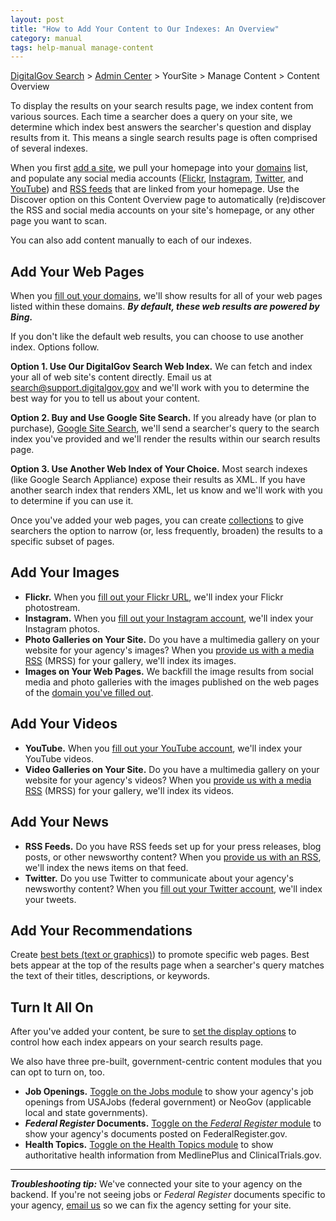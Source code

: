 ```yaml
---
layout: post
title: "How to Add Your Content to Our Indexes: An Overview"
category: manual
tags: help-manual manage-content
---
```


[DigitalGov Search](/index.html) > [Admin Center](https://search.usa.gov/sites/) > YourSite > Manage Content > Content Overview

To display the results on your search results page, we index content from various sources. Each time a searcher does a query on your site, we determine which index best answers the searcher's question and display results from it. This means a single search results page is often comprised of several indexes.

When you first [add a site](/manual/add-site.html), we pull your homepage into your [domains](/manual/domains.html) list, and populate any social media accounts ([Flickr](/manual/flickr.html), [Instagram](/manual/instagram.html), [Twitter](/manual/twitter.html), and [YouTube](/manual/youtube.html)) and [RSS feeds](/manual/rss.html) that are linked from your homepage. Use the Discover option on this Content Overview page to automatically (re)discover the RSS and social media accounts on your site's homepage, or any other page you want to scan.

You can also add content manually to each of our indexes.
<a name="choose-an-index"></a>
## Add Your Web Pages

When you [fill out your domains](/manual/domains.html), we'll show results for all of your web pages listed within these domains. ***By default, these web results are powered by Bing.***

If you don't like the default web results, you can choose to use another index. Options follow.

**Option 1. Use Our DigitalGov Search Web Index.** We can fetch and index your all of web site's content directly. Email us at <search@support.digitalgov.gov> and we'll work with you to determine the best way for you to tell us about your content.

**Option 2. Buy and Use Google Site Search.** If you already have (or plan to purchase), [Google Site Search](https://www.google.com/work/search/products/gss.html), we'll send a searcher's query to the search index you've provided and we'll render the results within our search results page. 

**Option 3. Use Another Web Index of Your Choice.** Most search indexes (like Google Search Appliance) expose their results as XML. If you have another search index that renders XML, let us know and we'll work with you to determine if you can use it.

Once you've added your web pages, you can create [collections](/manual/collections.html) to give searchers the option to narrow (or, less frequently, broaden) the results to a specific subset of pages.

## Add Your Images

* **Flickr.** When you [fill out your Flickr URL](/manual/flickr.html), we'll index your Flickr photostream.
* **Instagram.** When you [fill out your Instagram account](/manual/instagram.html), we'll index your Instagram photos.
* **Photo Galleries on Your Site.** Do you have a multimedia gallery on your website for your agency's images? When you [provide us with a media RSS](/manual/rss.html) (MRSS) for your gallery, we'll index its images.
* **Images on Your Web Pages.** We backfill the image results from social media and photo galleries with the images published on the web pages of the [domain you've filled out](/manual/domains.html).

## Add Your Videos

* **YouTube.** When you [fill out your YouTube account](/manual/youtube.html), we'll index your YouTube videos.
* **Video Galleries on Your Site.** Do you have a multimedia gallery on your website for your agency's videos? When you [provide us with a media RSS](/manual/rss.html) (MRSS) for your gallery, we'll index its videos.

## Add Your News

* **RSS Feeds.** Do you have RSS feeds set up for your press releases, blog posts, or other newsworthy content? When you [provide us with an RSS](/manual/rss.html), we'll index the news items on that feed.
* **Twitter.** Do you use Twitter to communicate about your agency's newsworthy content? When you [fill out your Twitter account](/manual/twitter.html), we'll index your tweets.

## Add Your Recommendations

Create [best bets (text or graphics)](/manual/best-bets.html)) to promote specific web pages. Best bets appear at the top of the results page when a searcher's query matches the text of their titles, descriptions, or keywords.

## Turn It All On

After you've added your content, be sure to [set the display options](/manual/display-overview.html) to control how each index appears on your search results page.

We also have three pre-built, government-centric content modules that you can opt to turn on, too.

* **Job Openings.** [Toggle on the Jobs module](/manual/govbox-jobs.html) to show your agency's job openings from USAJobs (federal government) or NeoGov (applicable local and state governments). 
* ***Federal Register* Documents.** [Toggle on the *Federal Register* module](/manual/govbox-federal-register.html) to show your agency's documents posted on FederalRegister.gov. 
* **Health Topics.** [Toggle on the Health Topics module](/manual/govbox-health.html) to show authoritative health information from MedlinePlus and ClinicalTrials.gov.

---

***Troubleshooting tip:*** We've connected your site to your agency on the backend. If you're not seeing jobs or *Federal Register* documents specific to your agency, [email us](mailto:search@support.digitalgov.gov) so we can fix the agency setting for your site.